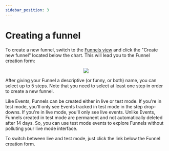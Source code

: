 ```yaml
---
sidebar_position: 3
---
```


# Creating a funnel

To create a new funnel, switch to the [Funnels view](/projects/funnels-view) and click the "Create new funnel" located below the chart. This will lead you to the Funnel creation form:

<center>
 <img src="/img/creating_a_funnel_screenshot.jpg" style={{ maxWidth: 600 }} />
</center>

After giving your Funnel a descriptive (or funny, or both) name, you can select up to 5 steps. Note that you need to select at least one step in order to create a new funnel.

Like Events, Funnels can be created either in live or test mode. If you're in test mode, you'll only see Events tracked in test mode in the step drop-downs. If you're in live mode, you'll only see live events. Unlike Events, Funnels created in test mode are permanent and not automatically deleted after 14 days.
So, you can use test mode events to explore Funnels without polluting your live mode interface.

To switch between live and test mode, just click the link below the Funnel creation form.